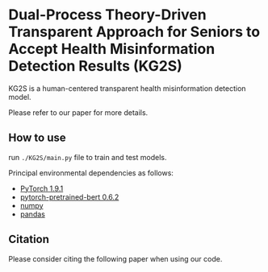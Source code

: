 # Dual-Process Theory-Driven Transparent Approach for Seniors to Accept Health Misinformation Detection Results (KG2S)

KG2S is a human-centered transparent health misinformation detection model.

Please refer to our paper for more details.


## How to use
run ```./KG2S/main.py``` file to train and test models. 

Principal environmental dependencies as follows:
- [PyTorch 1.9.1](https://pytorch.org/)
- [pytorch-pretrained-bert 0.6.2](https://pypi.org/project/pytorch-pretrained-bert/)
- [numpy](https://github.com/numpy/numpy)
- [pandas](https://github.com/pandas-dev/pandas)

## Citation
Please consider citing the following paper when using our code.
